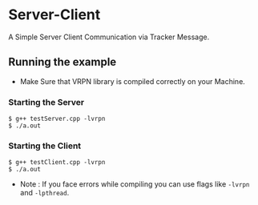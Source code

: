 # Server-Client

A Simple Server Client Communication via Tracker Message.

## Running the example

* Make Sure that VRPN library is compiled correctly on your Machine.

### Starting the Server

```
$ g++ testServer.cpp -lvrpn
$ ./a.out
```

### Starting the Client

```
$ g++ testClient.cpp -lvrpn
$ ./a.out
```

* Note : If you face errors while compiling you can use flags like `-lvrpn` and `-lpthread`.
